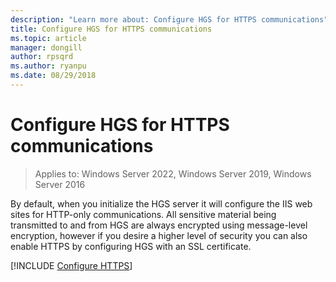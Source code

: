 ```yaml
---
description: "Learn more about: Configure HGS for HTTPS communications"
title: Configure HGS for HTTPS communications
ms.topic: article
manager: dongill
author: rpsqrd
ms.author: ryanpu
ms.date: 08/29/2018
---
```


# Configure HGS for HTTPS communications

>Applies to: Windows Server 2022, Windows Server 2019, Windows Server 2016

By default, when you initialize the HGS server it will configure the IIS web sites for HTTP-only communications.
All sensitive material being transmitted to and from HGS are always encrypted using message-level encryption, however if you desire a higher level of security you can also enable HTTPS by configuring HGS with an SSL certificate.

[!INCLUDE [Configure HTTPS](../../../includes/configure-hgs-for-https.md)]

